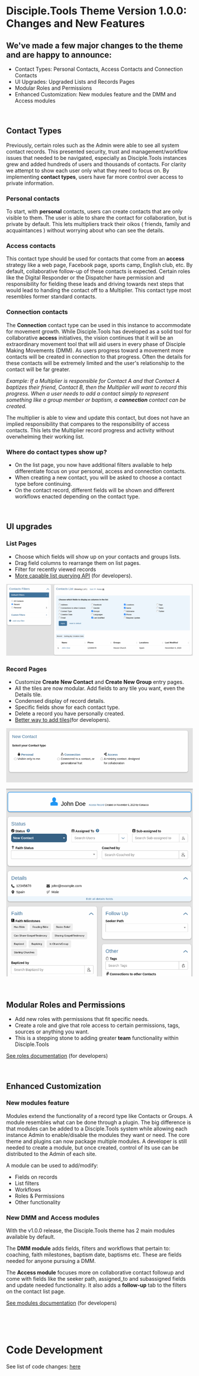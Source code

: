 # Disciple.Tools Theme Version 1.0.0: Changes and New Features

## We've made a few major changes to the theme and are happy to announce:
- Contact Types: Personal Contacts, Access Contacts and Connection Contacts 
- UI Upgrades: Upgraded Lists and Records Pages
- Modular Roles and Permissions
- Enhanced Customization: New modules feature and the DMM and Access modules

&nbsp;&nbsp;

## Contact Types
Previously, certain roles such as the Admin were able to see all system contact records. This presented security, trust and management/workflow issues that needed to be navigated, especially as Disciple.Tools instances grew and added hundreds of users and thousands of contacts.  For clarity we attempt to show each user only what they need to focus on.  By implementing **contact types**, users have far more control over access to private information.

### **Personal** contacts  
To start, with **personal** contacts, users can create contacts that are only visible to them. The user is able to share the contact for collaboration, but is private by default. This lets multipliers track their oikos ( friends, family and acquaintances ) without worrying about who can see the details.

### **Access** contacts  
This contact type should be used for contacts that come from an **access** strategy like a web page, Facebook page, sports camp, English club, etc.  By default, collaborative follow-up of these contacts is expected. Certain roles like the Digital Responder or the Dispatcher have permission and responsibility for fielding these leads and driving towards next steps that would lead to handing the contact off to a Multiplier.  This contact type most resembles former standard contacts.  

### **Connection** contacts  
The **Connection** contact type can be used in this instance to accommodate for movement growth.  While Disciple.Tools has developed as a solid tool for collaborative **access** initiatives, the vision continues that it will be an extraordinary movement tool that will aid users in every phase of Disciple Making Movements (DMM).  As users progress toward a movement more contacts will be created in connection to that progress. Often the details for these contacts will be extremely limited and the user's relationship to the contact will be far greater.  

*Example: If a Multiplier is responsible for Contact A and that Contact A baptizes their friend, Contact B, then the Multiplier will want to record this progress. When a user needs to add a contact simply to represent something like a group member or baptism, a **connection** contact can be created.* 

The multiplier is able to view and update this contact, but does not have an implied responsibility that compares to the responsibility of access contacts.  This lets the Multiplier record progress and activity without overwhelming their working list. 

### Where do contact types show up?
- On the list page, you now have additional filters available to help differentiate focus on your personal, access and connection contacts.
- When creating a new contact, you will be asked to choose a contact type before continuing.
- On the contact record, different fields will be shown and different workflows enacted depending on the contact type.


&nbsp;&nbsp;

## UI upgrades

### List Pages
- Choose which fields will show up on your contacts and groups lists.
- Drag field columns to rearrange them on list pages.
- Filter for recently viewed records
- [More capable list querying API](../list-query.md) (for developers).

![](../../assets/select-list-fields.png)

### Record Pages
- Customize **Create New Contact** and **Create New Group** entry pages.
- All the tiles are now modular. Add fields to any tile you want, even the Details tile.
- Condensed display of record details.
- Specific fields show for each contact type.
- Delete a record you have personally created.
- [Better way to add tiles](../field-and-tiles.md)(for developers).

![](../../assets/create-contact-types.png)

![](../../assets/contact-details.png)

&nbsp;&nbsp;

## Modular Roles and Permissions
- Add new roles with permissions that fit specific needs. 
- Create a role and give that role access to certain permissions, tags, sources or anything you want.
- This is a stepping stone to adding greater **team** functionality within Disciple.Tools

[See roles documentation](../roles-permissions.md) (for developers)

&nbsp;&nbsp;

## Enhanced Customization 

### New modules feature
Modules extend the functionality of a record type like Contacts or Groups. A module resembles what can be done through a plugin. The big difference is that modules can be added to a Disciple.Tools system while allowing each instance Admin to enable/disable the modules they want or need. The core theme and plugins can now package multiple modules.  A developer is still needed to create a module, but once created, control of its use can be distributed to the Admin of each site.

A module can be used to add/modify:
- Fields on records
- List filters
- Workflows
- Roles & Permissions
- Other functionality

### New DMM and Access modules  
With the v1.0.0 release, the Disciple.Tools theme has 2 main modules available by default.

The **DMM module** adds fields, filters and workflows that pertain to: coaching, faith milestones, baptism date, baptisms etc. These are fields needed for anyone pursuing a DMM. 

The **Access module** focuses more on collaborative contact followup and come with fields like the seeker path, assigned_to and subassigned fields and update needed functionality. It also adds a **follow-up** tab to the filters on the contact list page.

[See modules documentation](../modules.md) (for developers)

&nbsp;&nbsp;

&nbsp;&nbsp;

# Code Development
See list of code changes: [here](./v1.0.0-dev-changes.md) 

